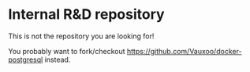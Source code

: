 Internal R&D repository
=======================
 
This is not the repository you are looking for!
 
You probably want to fork/checkout https://github.com/Vauxoo/docker-postgresql instead.
